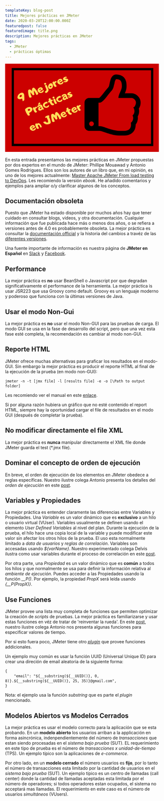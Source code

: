 ```yaml
---
templateKey: blog-post
title: Mejores prácticas en JMeter
date: 2020-03-20T12:00:00.000Z
featuredpost: false
featuredimage: title.png
description: Mejores prácticas en JMeter
tags:
  - JMeter
  - prácticas óptimas 
---
```

![image](title.png)

En esta entrada presentamos las mejores prácticas en JMeter propuestas por dos expertos en el mundo de JMeter: Phillipe Mouawad y Antonio Gomes Rodrigues. Ellos son los autores de un libro que, en mi opinión, es uno de los mejores actualmente: [Master Apache JMeter From load testing to DevOps](https://leanpub.com/master-jmeter-from-load-test-to-devops). Les recomiendo la versión *ebook*. He añadido comentarios y ejemplos para ampliar o/y clarificar algunos de los conceptos.

## Documentación obsoleta

Puesto que JMeter ha estado disponible por muchos años hay que tener cuidado en consultar blogs, videos, y otra documentación. Cualquier información que fue publicada hace más o menos dos años, o se refiera a versiones antes de 4.0 es probablemente obsoleta. La mejor práctica es consultar la [documentación official](https://jmeter.apache.org/usermanual/index.html) y la historia del cambios a travéz de las [diferentes versiones](https://jmeter.apache.org/changes_history.html).

Una fuente importante de información es nuestra página de **JMeter en Español** en [Slack](https://jmeterenespanol.slack.com) y [Facebook](https://www.facebook.com/groups/jmeterenespanol/?ref=group_header).

## Performance

La mejor práctica es **no** usar BeanShell o Javascript por que degradan significativamente el performance de la herramienta. La mejor práctica is usar JSR223 que usa Groovy como default. Groovy es un lenguaje moderno y poderoso que funciona con la últimas versiones de Java.

## Usar el modo Non-Gui

La mejor práctica es **no** usar el modo Non-GUI para las pruebas de carga. El modo GUI se usa en la fase de desarrollo del script, pero que una vez esta fase esté completa, la recomendación es cambiar al modo non-GUI.

## Reporte HTML

JMeter ofrece muchas alternativas para graficar los resultados en el modo-GUI. Sin embargo la mejor práctica es producir el reporte HTML al final de la ejecución de la prueba (en modo non-GUI):
```
jmeter -n -t [jmx file] -l [results file] -e -o [\Path to output folder]
```
Les recomiendo ver el manual en este [enlace](https://jmeter.apache.org/usermanual/generating-dashboard.html).

Si por alguna razón hubiera un gráfico que no esté contenido el report HTML, siempre hay la oportunidad cargar el file de resultados en el modo GUI (después de completar la prueba).

## No modificar directamente el file XML

La mejor práctica es **nunca** manipular directamente el XML file donde JMeter guarda el test (*.jmx file).

## Dominar el concepto de orden de ejecución

En breve, el orden de ejecución de los elementos en JMeter obedece a reglas específicas. Nuestro ilustre colega Antonio presenta los detalles del *orden de ejecución* en este [post](https://jmeterenespanol.org/blog/2019-10-04-ejecucion-antonio/).

## Variables y Propiedades

La mejor práctica es entender claramente las diferencias entre Variables y Propiedades.  Una *Variable* es un valor dinámico que es **exclusivo** a un hilo o usuario virtual (VUser). Variables usualmente se definen usando el elemento *User Defined Variables* al nivel del plan. Durante la ejecución de la prueba, el hilo hace una copia local de la variable y puede modificar este valor sin afectar los otros hilos de la prueba. El uso esta normalmente limitado a *data de usuarios* y *reglas de correlación*. Variables son accesadas usando *${varName}*. Nuestro experimentado colega Delvis ilustra como usar variables durante el proceso de correlación en este [post](https://jmeterenespanol.org/blog/2019-11-22-correlacion-delvis/).

Por otra parte, una *Propiedad* es un valor dinámico que es **común** a todos los hilos y que normalmente se usa para definir la información relativa al *ambiente de ejecución*. Puedes acceder a las Propiedades usando la función *__P()*. Por ejemplo, la propiedad *PropX* será leída usando *{__P(PropX)}*.

## Use Funciones

JMeter provee una lista muy completa de funciones que permiten optimizar la creación de *scripts* de pruebas. La mejor práctica es familiarizarse y usar estas funciones en véz de tratar de 'reinventar la rueda'. En este [post](https://jmeterenespanol.org/blog/2019-11-15-functiempo-delvis/), nuestro ilustre colega Antonio nos presenta algunas funciones para especificar valores de tiempo.

Por si esto fuera poco, JMeter tiene otro [*plugin*](https://jmeter-plugins.org/wiki/Functions/) que provee funciones addicionales.

Un ejemplo muy común es usar la función UUID (Universal Unique ID) para crear una direción de email aleatoria de la siguiente forma:
```
{
    "email": "${__substring(${__UUID()}, 0, 8)}.${__substring(${__UUID()}, 25, 35)}@gmail.com", 
}
```
Nota: el ejemplo usa la función *substring* que es parte el *plugin* mencionado.

## Modelos Abiertos vs Modelos Cerrados

La mejor práctica es usar el modelo correcto para la aplicación que se esta probando. En un **modelo abierto** los usuarios arriban a la applicación en forma asincrónica, indenpendientemente del número de *transacciones* que estan siendo procesadas en el *sistema bajo prueba* (SUT). EL requerimiento en este tipo de prueba es el número de *transacciones x unidad-de-tiempo* (TPS). Un ejemplo típico son la aplicaciones de *e-commerce*.

Por otro lado, en un **modelo cerrado** el número usuarios es **fijo**, por lo tanto el número de transacciones esta limitado por la cantidad de usuarios en el *sistema bajo prueba* (SUT). Un ejemplo típico es un centro de llamadas (call center) donde la cantidad de llamadas aceptadas esta limitada por el número de operadores; si todos operadores estan ocupados, el sistema no acceptará mas llamadas. El requerimiento en este caso es el número de usuarios *simultáneos* (VUsers).

